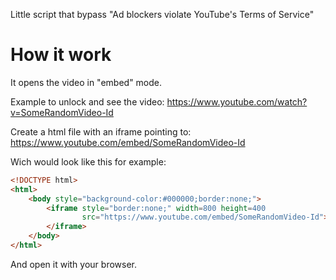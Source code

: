 Little script that bypass "Ad blockers violate YouTube's Terms of Service"

# How it work

It opens the video in  "embed" mode.

Example to unlock and see the video:
https://www.youtube.com/watch?v=SomeRandomVideo-Id

Create a html file with an iframe pointing to:
https://www.youtube.com/embed/SomeRandomVideo-Id

Wich would look like this for example:
```html
<!DOCTYPE html>
<html>
    <body style="background-color:#000000;border:none;">
        <iframe style="border:none;" width=800 height=400
                src="https://www.youtube.com/embed/SomeRandomVideo-Id">
        </iframe>
    </body>
</html>
```

And open it with your browser.

